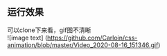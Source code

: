 ## 运行效果
 可以clone下来看，gif图不清晰  
![image text] (https://github.com/Carloin/css-animation/blob/master/Video_2020-08-16_151346.gif)
